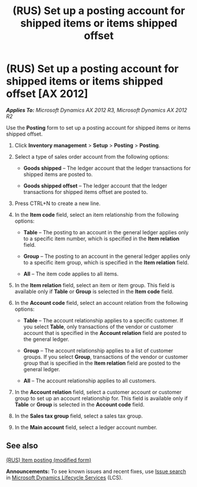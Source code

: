 ﻿---
title: (RUS) Set up a posting account for shipped items or items shipped offset
TOCTitle: (RUS) Set up a posting account for shipped items or items shipped offset
ms:assetid: b556c7ef-8784-4d8b-8ddd-883c8d334890
ms:mtpsurl: https://technet.microsoft.com/en-us/library/JJ923583(v=AX.60)
ms:contentKeyID: 52075427
ms.date: 04/18/2014
mtps_version: v=AX.60
---

# (RUS) Set up a posting account for shipped items or items shipped offset [AX 2012]


_**Applies To:** Microsoft Dynamics AX 2012 R3, Microsoft Dynamics AX 2012 R2_

Use the **Posting** form to set up a posting account for shipped items or items shipped offset.

1.  Click **Inventory management** \> **Setup** \> **Posting** \> **Posting**.

2.  Select a type of sales order account from the following options:
    
      - **Goods shipped** – The ledger account that the ledger transactions for shipped items are posted to.
    
      - **Goods shipped offset** – The ledger account that the ledger transactions for shipped items offset are posted to.

3.  Press CTRL+N to create a new line.

4.  In the **Item code** field, select an item relationship from the following options:
    
      - **Table** – The posting to an account in the general ledger applies only to a specific item number, which is specified in the **Item relation** field.
    
      - **Group** – The posting to an account in the general ledger applies only to a specific item group, which is specified in the **Item relation** field.
    
      - **All** – The item code applies to all items.

5.  In the **Item relation** field, select an item or item group. This field is available only if **Table** or **Group** is selected in the **Item code** field.

6.  In the **Account code** field, select an account relation from the following options:
    
      - **Table** – The account relationship applies to a specific customer. If you select **Table**, only transactions of the vendor or customer account that is specified in the **Account relation** field are posted to the general ledger.
    
      - **Group** – The account relationship applies to a list of customer groups. If you select **Group**, transactions of the vendor or customer group that is specified in the **Item relation** field are posted to the general ledger.
    
      - **All** – The account relationship applies to all customers.

7.  In the **Account relation** field, select a customer account or customer group to set up an account relationship for. This field is available only if **Table** or **Group** is selected in the **Account code** field.

8.  In the **Sales tax group** field, select a sales tax group.

9.  In the **Main account** field, select a ledger account number.

## See also

[(RUS) Item posting (modified form)](https://technet.microsoft.com/en-us/library/jj733204\(v=ax.60\))

  
**Announcements:** To see known issues and recent fixes, use [Issue search](http://go.microsoft.com/fwlink/?linkid=389258) in [Microsoft Dynamics Lifecycle Services](http://go.microsoft.com/fwlink/?linkid=306505) (LCS).

